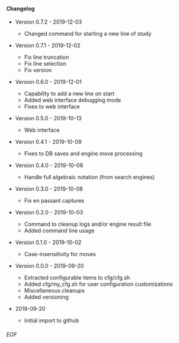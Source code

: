 #### Changelog

* Version 0.7.2 - 2019-12-03
    * Changed command for starting a new line of study

* Version 0.7.1 - 2019-12-02
    * Fix line truncation
    * Fix line selection
    * Fix version

* Version 0.6.0 - 2019-12-01
    * Capability to add a new line on start
    * Added web interface debugging mode
    * Fixes to web interface

* Version 0.5.0 - 2019-10-13
    * Web interface

* Version 0.4.1 - 2019-10-09
    * Fixes to DB saves and engine move processing

* Version 0.4.0 - 2019-10-08
    * Handle full algebraic notation (from search engines)

* Version 0.3.0 - 2019-10-08
    * Fix en passant captures

* Version 0.2.0 - 2019-10-03
    * Command to cleanup logs and/or engine result file
    * Added command line usage

* Version 0.1.0 - 2019-10-02
    * Case-insensitivity for moves

* Version 0.0.0 - 2019-09-20
    * Extracted configurable items to cfg/cfg.sh
    * Added cfg/my_cfg.sh for user configuration customizations
    * Miscellaneous cleanups
    * Added versioning

* 2019-09-20
    * Initial import to github

###### EOF
